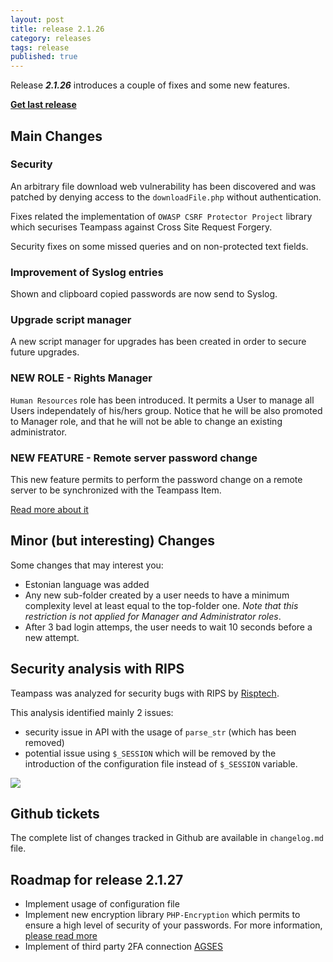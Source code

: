 ```yaml
---
layout: post
title: release 2.1.26
category: releases
tags: release
published: true
---
```


Release ***2.1.26*** introduces a couple of fixes and some new features. 

**[Get last release](https://github.com/nilsteampassnet/TeamPass/releases)**

## Main Changes

### Security

An arbitrary file download web vulnerability has been discovered and was patched by denying access to the `downloadFile.php` without authentication.

Fixes related the implementation of `OWASP CSRF Protector Project` library which securises Teampass against Cross Site Request Forgery.

Security fixes on some missed queries and on non-protected text fields.

### Improvement of Syslog entries

Shown and clipboard copied passwords are now send to Syslog.

### Upgrade script manager

A new script manager for upgrades has been created in order to secure future upgrades.

### NEW ROLE - Rights Manager

`Human Resources` role has been introduced. It permits a User to manage all Users independately of his/hers group.
Notice that he will be also promoted to Manager role, and that he will not be able to change an existing administrator.

### NEW FEATURE - Remote server password change

This new feature permits to perform the password change on a remote server to be synchronized with the Teampass Item.

[Read more about it](2016-06-19-remote-server-password-change)

## Minor (but interesting) Changes

Some changes that may interest you:

- Estonian language was added
- Any new sub-folder created by a user needs to have a minimum complexity level at least equal to the top-folder one. *Note that this restriction is not applied for Manager and Administrator roles*.
- After 3 bad login attemps, the user needs to wait 10 seconds before a new attempt.

## Security analysis with RIPS

Teampass was analyzed for security bugs with RIPS by [Risptech](https://www.ripstech.com/).

This analysis identified mainly 2 issues:

- security issue in API with the usage of `parse_str` (which has been removed)
- potential issue using  `$_SESSION` which will be removed by the introduction of the configuration file instead of `$_SESSION` variable.

![](https://www.ripstech.com/img/rips.png)

## Github tickets

The complete list of changes tracked in Github are available in `changelog.md` file.

## Roadmap for release 2.1.27

- Implement usage of configuration file
- Implement new encryption library `PHP-Encryption` which permits to ensure a high level of security of your passwords. For more information, [please read more](https://github.com/defuse/php-encryption)
- Implement of third party 2FA connection [AGSES](https://www.agses.net/)

